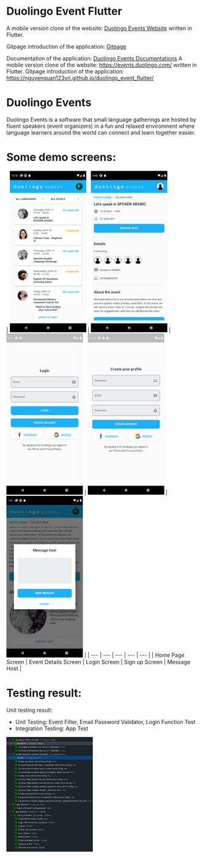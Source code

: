 # Duolingo Event Flutter

A mobile version clone of the website: [Duolingo Events Website](https://events.duolingo.com/) written in Flutter.

Gitpage introduction of the application: [Gitpage](https://nguyenquan123vn.github.io/duolingo_event_flutter/)

Documentation of the application: [Duolingo Events Documentations](https://docs.google.com/document/d/118CK0JdzjU-NheT0sCFwnEEecE2gcJLuLZs-H3Q19aM/)
A mobile version clone of the website: https://events.duolingo.com/ written in Flutter.
Gitpage introduction of the application: https://nguyenquan123vn.github.io/duolingo_event_flutter/

# Duolingo Events
Duolingo Events is a software that small language gatherings are hosted by fluent speakers (event organizers) in a fun and relaxed environment where language learners around the world can connect and learn together easier.

# Some demo screens:
| <img src="https://github.com/nguyenquan123vn/duolingo_event_flutter/blob/master/assets/Screenshot/Home.png" width="200"> 
| <img src="https://github.com/nguyenquan123vn/duolingo_event_flutter/blob/master/assets/Screenshot/EventDetail.png" width="200"> 
| <img src="https://github.com/nguyenquan123vn/duolingo_event_flutter/blob/master/assets/Screenshot/Login.png" width="200"> 
| <img src="https://github.com/nguyenquan123vn/duolingo_event_flutter/blob/master/assets/Screenshot/SignUp.png" width="200"> 
| <img src="https://github.com/nguyenquan123vn/duolingo_event_flutter/blob/master/assets/Screenshot/Modal.png" width="200"> 
|
| --- | --- | --- | --- | --- |
| Home Page Screen | Event Details Screen | Login Screen | Sign up Screen | Message Host |

# Testing result:
Unit testing result:

*   Unit Testing: Event Filter, Email Password Validator, Login Function Test
*   Integration Testing: App Test

<img src="https://github.com/nguyenquan123vn/duolingo_event_flutter/blob/master/assets/Screenshot/testing_pass.PNG" witdth="350" height="300">


